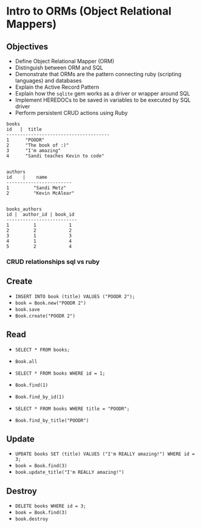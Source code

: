 # Intro to ORMs (Object Relational Mappers)

## Objectives

* Define Object Relational Mapper \(ORM\)
* Distinguish between ORM and SQL
* Demonstrate that ORMs are the pattern connecting ruby (scripting languages) and databases
* Explain the Active Record Pattern
* Explain how the `sqlite` gem works as a driver or wrapper around SQL
* Implement HEREDOCs to be saved in variables to be executed by SQL driver
* Perform persistent CRUD actions using Ruby


```
books
id   |  title                          
--------------------------------------
1      "POODR"                        
2      "The book of :)"                      
3      "I'm amazing"                        
4      "Sandi teaches Kevin to code"         


authors
id    |    name
------------------------
1         "Sandi Metz"
2         "Kevin McAlear"


books_authors
id |  author_id | book_id
--------------------------
1         1            1
2         2            2
3         1            3
4         1            4
5         2            4

```


### CRUD relationships sql vs ruby

## Create
- `INSERT INTO book (title) VALUES ("POODR 2");`
- `book = Book.new("POODR 2")`
- `book.save`
- `Book.create("POODR 2")`


## Read
- `SELECT * FROM books;`
- `Book.all`

- `SELECT * FROM books WHERE id = 1;`
- `Book.find(1)`
- `Book.find_by_id(1)`

- `SELECT * FROM books WHERE title = "POODR";`
- `Book.find_by_title("POODR")`


## Update
- `UPDATE books SET (title) VALUES ("I'm REALLY amazing!") WHERE id = 3;`
- `book = Book.find(3)`
- `book.update_title("I'm REALLY amazing!")`


## Destroy
- `DELETE books WHERE id = 3;`
- `book = Book.find(3)`
- `book.destroy`
